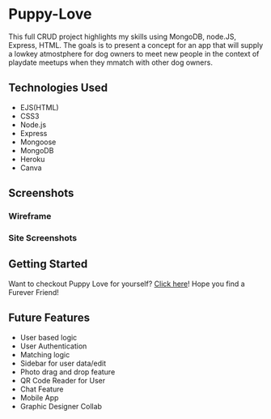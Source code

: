 # Puppy-Love
This full CRUD project highlights my skills using MongoDB, node.JS, Express, HTML. The goals is to present a concept for an app that will supply a lowkey atmostphere for dog owners to meet new people in the context of playdate meetups when they mmatch with other dog owners. 

## Technologies Used
- EJS(HTML)
- CSS3
- Node.js
- Express
- Mongoose
- MongoDB
- Heroku
- Canva

## Screenshots
### Wireframe

### Site Screenshots

## Getting Started
Want to checkout Puppy Love for yourself? <span></span><a href="https://dashboard.heroku.com/apps/puppylovejz">Click here</a></span>! Hope you find a Furever Friend!

## Future Features
- User based logic
- User Authentication
- Matching logic
- Sidebar for user data/edit
- Photo drag and drop feature
- QR Code Reader for User
- Chat Feature
- Mobile App
- Graphic Designer Collab


